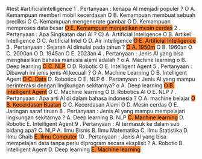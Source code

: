 #test #artificialintelligence 
1 . Pertanyaan : kenapa Al menjadi populer ?
O A. Kemampuan memberi mobil kecerdasan
O B. Kemampuan membuat sebuah prediksi
O C. Kemampuan mengenerate gambar
O D. Kemampuan memproses data besar
<mark style='background:#fa8231'>O E. Kemampuan menjadikan mesin cerdas</mark>
2 . Pertanyaan : Apa Singkatan dari Al ?
C) A. Artificial Inteligence
O B. Artikel Intelligence
O C. Artificial Intel
O D. Air Intelligence
<mark style='background:#fa8231'>O E. Artificial Intelligence</mark>
3 . Pertanyaan : Sejarah Al dimulai pada tahun ?
<mark style='background:#fa8231'>O A. 1950m</mark>
O B. 1960an
O C. 2000an
O D. 1945an
O E. 2023an
4 . Pertanyaan : Jenis Al yang bisa menghasilkan bahasa manusia alami adalah ?
o A. Machine learning
o B. Deep learning
<mark style='background:#fa8231'>O C. NLP</mark>
O D. Robotic
O E. Intelligent Agent
5 . Pertanyaan : Dibawah ini jenis jenis Al kecuali ?
O A. Machine Learning
O B. Intelligent Agent
<mark style='background:#fa8231'>O C. Data</mark>
D. Robotics
O E. NLP
6 . Pertanyaan : Jenis Al yang mampu berinteraksi dengan lingkungan sekitarnya?
o
A. Deep learning
<mark style='background:#fa8231'>O B. Intelligent Agent</mark>
O C. Machine learning
O D. Robotics Al
O E. NLP
7 . Pertanyaan : Apa arti Al di dalam bahasa indonesia ?
O A. machine belajar
<mark style='background:#fa8231'>O B. Kecerdasan Buatan</mark>
O C. Kecerdasan Alami
O D. Mesin cerdas
O E. Jaringan saraf tiruan
8 . Pertanyaan : Jenis Al yang mampu mempelajari lingkungan sekitarnya ?
A. Deep learning
B. NLP
<mark style='background:#fa8231'>C. Machine learning</mark>
D. Robotic
E. Intelligent Agent
9 . Pertanyaan : Al termasuk ke dalam sub bidang apa?
C. NLP
A. Ilmu Bisnis
B. Ilmu Matematika
C. Ilmu Statistika
D. Ilmu Ghaib
<mark style='background:#fa8231'>E. Ilmu Computer</mark>
10 . Pertanyaan : Jenis Al yang bisa mempelajari data tanpa perlu diprogram secara eksplisit ?
A. Robotic
B. Intelligent Agent
D. Deep learning
<mark style='background:#fa8231'>E. Machine learning</mark>